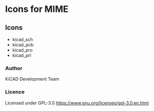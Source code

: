 # Icons for MIME

## Icons

- kicad_sch
- kicad_pcb
- kicad_pro
- kicad_prl

### Author

KiCAD Development Team

### Licence

Licensed under GPL-3.0 <https://www.gnu.org/licenses/gpl-3.0.en.html>
